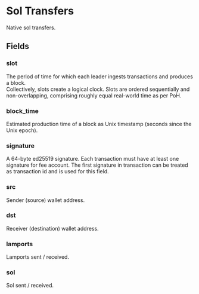 # Sol Transfers

Native sol transfers.

## Fields

### slot
The period of time for which each leader ingests transactions and produces a block.<br/>
Collectively, slots create a logical clock. Slots are ordered sequentially and non-overlapping, comprising roughly equal real-world time as per PoH.
### block_time
Estimated production time of a block as Unix timestamp (seconds since the Unix epoch).
### signature
A 64-byte ed25519 signature. 
Each transaction must have at least one signature for fee account. The first signature in transaction can be treated as transaction id and is used for this field.
### src
Sender (source) wallet address.
### dst
Receiver (destination) wallet address.
### lamports
Lamports sent / received.
### sol
Sol sent / received.